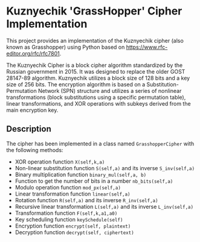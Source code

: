 # Kuznyechik 'GrassHopper' Cipher Implementation 

This project provides an implementation of the Kuznyechik cipher (also known as Grasshopper) using Python based on https://www.rfc-editor.org/rfc/rfc7801. 

The Kuznyechik Cipher is a block cipher algorithm standardized by the Russian government in 2015. It was designed to replace the older GOST 28147-89 algorithm.
Kuznyechik utilizes a block size of 128 bits and a key size of 256 bits. The encryption algorithm is based on a Substitution-Permutation Network (SPN) structure and utilizes a series of nonlinear transformations (block substitutions using a specific permutation table), linear transformations, and XOR operations with subkeys derived from the main encryption key.

## Description

The cipher has been implemented in a class named `GrasshopperCipher` with the following methods:
- XOR operation function `X(self,k,a)`
- Non-linear substitution function `S(self,a)` and its inverse `S_inv(self,a)`
- Binary multiplication function `binary_mul(self,a, b)`
- Function to get the number of bits in a number `nb_bits(self,a)`
- Modulo operation function `mod_px(self,a)`
- Linear transformation function `linear(self,a)`
- Rotation function `R(self,a)` and its inverse `R_inv(self,a)`
- Recursive linear transformation `L(self,a)` and its inverse `L_inv(self,a)`
- Transformation function `F(self,k,a1,a0)`
- Key scheduling function `keySchedule(self)`
- Encryption function `encrypt(self, plaintext)`
- Decryption function `decrypt(self, ciphertext)`

